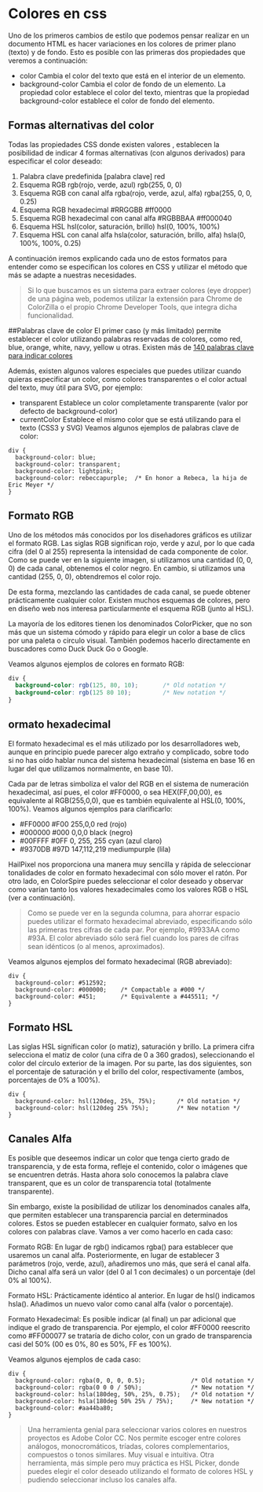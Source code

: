 # Colores en css
Uno de los primeros cambios de estilo que podemos pensar realizar en un documento HTML es hacer variaciones en los colores de primer plano (texto) y de fondo. Esto es posible con las primeras dos propiedades que veremos a continuación:

* color		Cambia el color del texto que está en el interior de un elemento.
* background-color		Cambia el color de fondo de un elemento.
La propiedad color establece el color del texto, mientras que la propiedad background-color establece el color de fondo del elemento.
## Formas alternativas del color
Todas las propiedades CSS donde existen valores , establecen la posibilidad de indicar 4 formas alternativas (con algunos derivados) para especificar el color deseado:


1. Palabra clave predefinida	[palabra clave]	red
2. Esquema RGB	rgb(rojo, verde, azul)	rgb(255, 0, 0)
3. Esquema RGB con canal alfa	rgba(rojo, verde, azul, alfa)	rgba(255, 0, 0, 0.25)
4. Esquema RGB hexadecimal	#RRGGBB	#ff0000
5. Esquema RGB hexadecimal con canal alfa	#RGBBBAA	#ff000040
6. Esquema HSL	hsl(color, saturación, brillo)	hsl(0, 100%, 100%)
6. Esquema HSL con canal alfa	hsla(color, saturación, brillo, alfa)	hsla(0, 100%, 100%, 0.25)
 
A continuación iremos explicando cada uno de estos formatos para entender como se especifican los colores en CSS y utilizar el método que más se adapte a nuestras necesidades.

> Si lo que buscamos es un sistema para extraer colores (eye dropper) de una página web, podemos utilizar la extensión para Chrome de ColorZilla o el propio Chrome Developer Tools, que integra dicha funcionalidad.

##Palabras clave de color 
El primer caso (y más limitado) permite establecer el color utilizando palabras reservadas de colores, como red, blue, orange, white, navy, yellow u otras. Existen más de [140 palabras clave para indicar colores](https://www.w3schools.com/colors/colors_names.asp)

Además, existen algunos valores especiales que puedes utilizar cuando quieras especificar un color, como colores transparentes o el color actual del texto, muy útil para SVG, por ejemplo:


* transparent	Establece un color completamente transparente (valor por defecto de background-color)
* currentColor	Establece el mismo color que se está utilizando para el texto (CSS3 y SVG)
Veamos algunos ejemplos de palabras clave de color:
````
div {
  background-color: blue;
  background-color: transparent;
  background-color: lightpink;
  background-color: rebeccapurple;  /* En honor a Rebeca, la hija de Eric Meyer */
}
````
## Formato RGB 
Uno de los métodos más conocidos por los diseñadores gráficos es utilizar el formato RGB. Las siglas RGB significan rojo, verde y azul, por lo que cada cifra (del 0 al 255) representa la intensidad de cada componente de color. Como se puede ver en la siguiente imagen, si utilizamos una cantidad (0, 0, 0) de cada canal, obtenemos el color negro. En cambio, si utilizamos una cantidad (255, 0, 0), obtendremos el color rojo.



De esta forma, mezclando las cantidades de cada canal, se puede obtener prácticamente cualquier color. Existen muchos esquemas de colores, pero en diseño web nos interesa particularmente el esquema RGB (junto al HSL).


La mayoría de los editores tienen los denominados ColorPicker, que no son más que un sistema cómodo y rápido para elegir un color a base de clics por una paleta o circulo visual. También podemos hacerlo directamente en buscadores como Duck Duck Go o Google.

Veamos algunos ejemplos de colores en formato RGB:
````css
div {
  background-color: rgb(125, 80, 10);       /* Old notation */
  background-color: rgb(125 80 10);         /* New notation */
}
````
## ormato hexadecimal 
El formato hexadecimal es el más utilizado por los desarrolladores web, aunque en principio puede parecer algo extraño y complicado, sobre todo si no has oído hablar nunca del sistema hexadecimal (sistema en base 16 en lugar del que utilizamos normalmente, en base 10).

Cada par de letras simboliza el valor del RGB en el sistema de numeración hexadecimal, así pues, el color #FF0000, o sea HEX(FF,00,00), es equivalente al RGB(255,0,0), que es también equivalente al HSL(0, 100%, 100%). Veamos algunos ejemplos para clarificarlo:

* #FF0000	#F00	255,0,0	red (rojo)
* #000000	#000	0,0,0	black (negro)
* #00FFFF	#0FF	0, 255, 255	cyan (azul claro)
* #9370DB	#97D	147,112,219	mediumpurple (lila)

HailPixel nos proporciona una manera muy sencilla y rápida de seleccionar tonalidades de color en formato hexadecimal con sólo mover el ratón. Por otro lado, en ColorSpire puedes seleccionar el color deseado y observar como varían tanto los valores hexadecimales como los valores RGB o HSL (ver a continuación).

> Como se puede ver en la segunda columna, para ahorrar espacio puedes utilizar el formato hexadecimal abreviado, especificando sólo las primeras tres cifras de cada par. Por ejemplo, #9933AA como #93A. El color abreviado sólo será fiel cuando los pares de cifras sean idénticos (o al menos, aproximados).

Veamos algunos ejemplos del formato hexadecimal (RGB abreviado):
````
div {
  background-color: #512592;
  background-color: #000000;    /* Compactable a #000 */
  background-color: #451;       /* Equivalente a #445511; */
}
````
## Formato HSL 
Las siglas HSL significan color (o matiz), saturación y brillo. La primera cifra selecciona el matiz de color (una cifra de 0 a 360 grados), seleccionando el color del círculo exterior de la imagen. Por su parte, las dos siguientes, son el porcentaje de saturación y el brillo del color, respectivamente (ambos, porcentajes de 0% a 100%).


````
div {
  background-color: hsl(120deg, 25%, 75%);      /* Old notation */
  background-color: hsl(120deg 25% 75%);        /* New notation */
}
````
## Canales Alfa 
Es posible que deseemos indicar un color que tenga cierto grado de transparencia, y de esta forma, refleje el contenido, color o imágenes que se encuentren detrás. Hasta ahora solo conocemos la palabra clave transparent, que es un color de transparencia total (totalmente transparente).

Sin embargo, existe la posibilidad de utilizar los denominados canales alfa, que permiten establecer una transparencia parcial en determinados colores. Estos se pueden establecer en cualquier formato, salvo en los colores con palabras clave. Vamos a ver como hacerlo en cada caso:

Formato RGB: En lugar de rgb() indicamos rgba() para establecer que usaremos un canal alfa. Posteriormente, en lugar de establecer 3 parámetros (rojo, verde, azul), añadiremos uno más, que será el canal alfa. Dicho canal alfa será un valor (del 0 al 1 con decimales) o un porcentaje (del 0% al 100%).

Formato HSL: Prácticamente idéntico al anterior. En lugar de hsl() indicamos hsla(). Añadimos un nuevo valor como canal alfa (valor o porcentaje).

Formato Hexadecimal: Es posible indicar (al final) un par adicional que indique el grado de transparencia. Por ejemplo, el color #FF0000 reescrito como #FF000077 se trataría de dicho color, con un grado de transparencia casi del 50% (00 es 0%, 80 es 50%, FF es 100%).

Veamos algunos ejemplos de cada caso:
````
div {
  background-color: rgba(0, 0, 0, 0.5);             /* Old notation */
  background-color: rgba(0 0 0 / 50%);              /* New notation */
  background-color: hsla(180deg, 50%, 25%, 0.75);   /* Old notation */
  background-color: hsla(180deg 50% 25% / 75%);     /* New notation */
  background-color: #aa44ba80;
}

````

>  Una herramienta genial para seleccionar varios colores en nuestros proyectos es Adobe Color CC. Nos permite escoger entre colores análogos, monocromáticos, tríadas, colores complementarios, compuestos o tonos similares. Muy visual e intuitiva. Otra herramienta, más simple pero muy práctica es HSL Picker, donde puedes elegir el color deseado utilizando el formato de colores HSL y pudiendo seleccionar incluso los canales alfa.